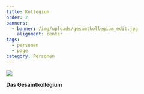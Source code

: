 ```yaml
---
title: Kollegium
order: 2
banners:
  - banner: /img/uploads/gesamtkollegium_edit.jpg
    alignment: center
tags:
  - personen
  - page
category: Personen
---
```

![](/img/uploads/gesamtkollegium_edit.jpg)

**Das Gesamtkollegium**